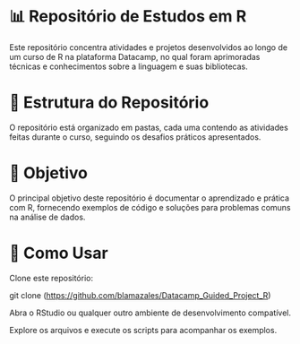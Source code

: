 # 📊 Repositório de Estudos em R

Este repositório concentra atividades e projetos desenvolvidos ao longo de um curso de R na plataforma Datacamp, no qual foram aprimoradas técnicas e conhecimentos sobre a linguagem e suas bibliotecas.

# 📂 Estrutura do Repositório

O repositório está organizado em pastas, cada uma contendo as atividades feitas durante o curso, seguindo os desafios práticos apresentados.

# 📌 Objetivo

O principal objetivo deste repositório é documentar o aprendizado e prática com R, fornecendo exemplos de código e soluções para problemas comuns na análise de dados.

# 🚀 Como Usar

Clone este repositório:

git clone (https://github.com/blamazales/Datacamp_Guided_Project_R)

Abra o RStudio ou qualquer outro ambiente de desenvolvimento compatível.

Explore os arquivos e execute os scripts para acompanhar os exemplos.
